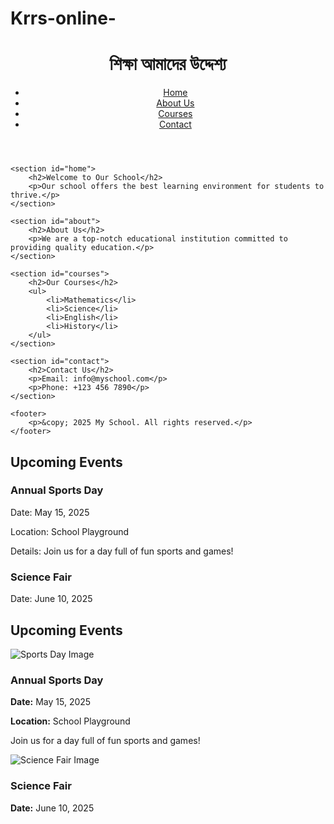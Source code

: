 # Krrs-online-
<!DOCTYPE html>
<html lang="en">
<head>
    <meta charset="UTF-8">
    <meta name="viewport" content="width=device-width, initial-scale=1.0">
    <title>My School</title>
    <link rel="stylesheet" href="style.css">
</head>
<body>
    <header>
        <h1>শিক্ষা আমাদের উদ্দেশ্য</h1>
        <nav>
            <ul>
                <li><a href="#home">Home</a></li>
                <li><a href="#about">About Us</a></li>
                <li><a href="#courses">Courses</a></li>
                <li><a href="#contact">Contact</a></li>
            </ul>
        </nav>
    </header>

    <section id="home">
        <h2>Welcome to Our School</h2>
        <p>Our school offers the best learning environment for students to thrive.</p>
    </section>

    <section id="about">
        <h2>About Us</h2>
        <p>We are a top-notch educational institution committed to providing quality education.</p>
    </section>

    <section id="courses">
        <h2>Our Courses</h2>
        <ul>
            <li>Mathematics</li>
            <li>Science</li>
            <li>English</li>
            <li>History</li>
        </ul>
    </section>

    <section id="contact">
        <h2>Contact Us</h2>
        <p>Email: info@myschool.com</p>
        <p>Phone: +123 456 7890</p>
    </section>

    <footer>
        <p>&copy; 2025 My School. All rights reserved.</p>
    </footer>
</body>
</html>
<section id="events">
  <h2>Upcoming Events</h2>
  <div class="event">
    <h3>Annual Sports Day</h3>
    <p>Date: May 15, 2025</p>
    <p>Location: School Playground</p>
    <p>Details: Join us for a day full of fun sports and games!</p>
  </div>

  <div class="event">
    <h3>Science Fair</h3>
    <p>Date: June 10, 2025
<section id="events">
  <h2>Upcoming Events</h2>

  <div class="event">
    <img src="https://via.placeholder.com/300x200" alt="Sports Day Image">
    <div class="event-details">
      <h3>Annual Sports Day</h3>
      <p><strong>Date:</strong> May 15, 2025</p>
      <p><strong>Location:</strong> School Playground</p>
      <p>Join us for a day full of fun sports and games!</p>
    </div>
  </div>

  <div class="event">
    <img src="https://via.placeholder.com/300x200" alt="Science Fair Image">
    <div class="event-details">
      <h3>Science Fair</h3>
      <p><strong>Date:</strong> June 10, 2025</p>
      <p><strong>
